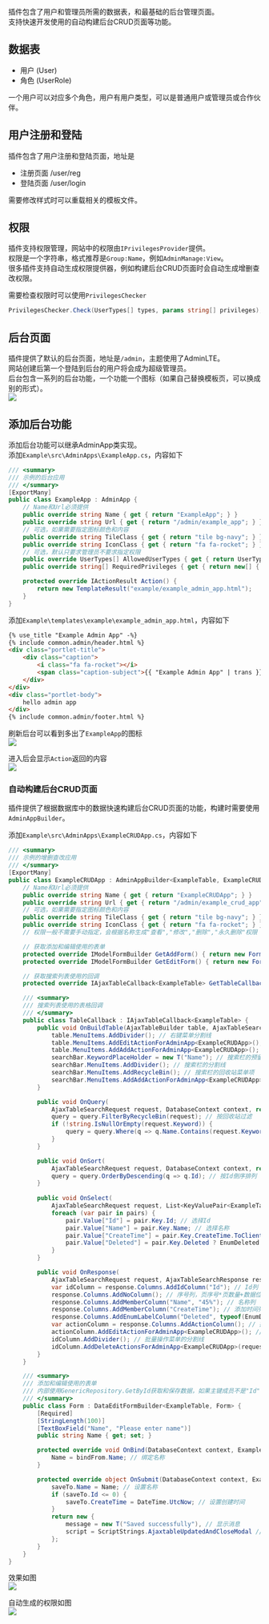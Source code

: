 插件包含了用户和管理员所需的数据表，和最基础的后台管理页面。<br/>
支持快速开发使用的自动构建后台CRUD页面等功能。<br/>

### <h2>数据表</h2>

- 用户 (User)
- 角色 (UserRole)

一个用户可以对应多个角色，用户有用户类型，可以是普通用户或管理员或合作伙伴。

### <h2>用户注册和登陆</h2>

插件包含了用户注册和登陆页面，地址是

- 注册页面 /user/reg
- 登陆页面 /user/login

需要修改样式时可以重载相关的模板文件。

### <h2>权限</h2>

插件支持权限管理，网站中的权限由`IPrivilegesProvider`提供。<br/>
权限是一个字符串，格式推荐是`Group:Name`，例如`AdminManage:View`。<br/>
很多插件支持自动生成权限提供器，例如构建后台CRUD页面时会自动生成增删查改权限。<br/>

需要检查权限时可以使用`PrivilegesChecker`
``` csharp
PrivilegesChecker.Check(UserTypes[] types, params string[] privileges);
```

### <h2>后台页面</h2>

插件提供了默认的后台页面，地址是`/admin`，主题使用了AdminLTE。<br/>
网站创建后第一个登陆到后台的用户将会成为超级管理员。<br/>
后台包含一系列的后台功能，一个功能一个图标（如果自己替换模板页，可以换成别的形式）。<br/>
![](../img/admin.jpg)

### <h2>添加后台功能</h2>

添加后台功能可以继承AdminApp类实现。<br/>
添加`Example\src\AdminApps\ExampleApp.cs`，内容如下
``` csharp
/// <summary>
/// 示例的后台应用
/// </summary>
[ExportMany]
public class ExampleApp : AdminApp {
	// Name和Url必须提供
	public override string Name { get { return "ExampleApp"; } }
	public override string Url { get { return "/admin/example_app"; } }
	// 可选，如果需要指定图标颜色和内容
	public override string TileClass { get { return "tile bg-navy"; } }
	public override string IconClass { get { return "fa fa-rocket"; } }
	// 可选，默认只要求管理员不要求指定权限
	public override UserTypes[] AllowedUserTypes { get { return UserTypesGroup.Admin; } }
	public override string[] RequiredPrivileges { get { return new[] { "ExampleApp:View" }; } }

	protected override IActionResult Action() {
		return new TemplateResult("example/example_admin_app.html");
	}
}
```

添加`Example\templates\example\example_admin_app.html`，内容如下
``` html
{% use_title "Example Admin App" -%}
{% include common.admin/header.html %}
<div class="portlet-title">
	<div class="caption">
		<i class="fa fa-rocket"></i>
		<span class="caption-subject">{{ "Example Admin App" | trans }}</span>
	</div>
</div>
<div class="portlet-body">
	hello admin app
</div>
{% include common.admin/footer.html %}
```

刷新后台可以看到多出了`ExampleApp`的图标<br/>
![](../img/example_admin_app.jpg)

进入后会显示`Action`返回的内容<br/>
![](../img/example_admin_app_page.jpg)

### 自动构建后台CRUD页面

插件提供了根据数据库中的数据快速构建后台CRUD页面的功能，构建时需要使用`AdminAppBuilder`。<br/>

添加`Example\src\AdminApps\ExampleCRUDApp.cs`，内容如下
``` csharp
/// <summary>
/// 示例的增删查改应用
/// </summary>
[ExportMany]
public class ExampleCRUDApp : AdminAppBuilder<ExampleTable, ExampleCRUDApp> {
	// Name和Url必须提供
	public override string Name { get { return "ExampleCRUDApp"; } }
	public override string Url { get { return "/admin/example_crud_app"; } }
	// 可选，如果需要指定图标颜色和内容
	public override string TileClass { get { return "tile bg-navy"; } }
	public override string IconClass { get { return "fa fa-rocket"; } }
	// 权限一般不需要手动指定，会根据名称生成"查看","修改","删除","永久删除"权限

	// 获取添加和编辑使用的表单
	protected override IModelFormBuilder GetAddForm() { return new Form(); }
	protected override IModelFormBuilder GetEditForm() { return new Form(); }

	// 获取搜索列表使用的回调
	protected override IAjaxTableCallback<ExampleTable> GetTableCallback() { return new TableCallback(); }

	/// <summary>
	/// 搜索列表使用的表格回调
	/// </summary>
	public class TableCallback : IAjaxTableCallback<ExampleTable> {
		public void OnBuildTable(AjaxTableBuilder table, AjaxTableSearchBarBuilder searchBar) {
			table.MenuItems.AddDivider(); // 右键菜单分割线
			table.MenuItems.AddEditActionForAdminApp<ExampleCRUDApp>(); // 右键编辑菜单项
			table.MenuItems.AddAddActionForAdminApp<ExampleCRUDApp>(); // 右键添加菜单项
			searchBar.KeywordPlaceHolder = new T("Name"); // 搜索栏的预留文本
			searchBar.MenuItems.AddDivider(); // 搜索栏的分割线
			searchBar.MenuItems.AddRecycleBin(); // 搜索栏的回收站菜单项
			searchBar.MenuItems.AddAddActionForAdminApp<ExampleCRUDApp>(); // 搜索栏的添加菜单项
		}

		public void OnQuery(
			AjaxTableSearchRequest request, DatabaseContext context, ref IQueryable<ExampleTable> query) {
			query = query.FilterByRecycleBin(request); // 按回收站过滤
			if (!string.IsNullOrEmpty(request.Keyword)) {
				query = query.Where(q => q.Name.Contains(request.Keyword)); // 按关键词过滤
			}
		}

		public void OnSort(
			AjaxTableSearchRequest request, DatabaseContext context, ref IQueryable<ExampleTable> query) {
			query = query.OrderByDescending(q => q.Id); // 按Id倒序排列
		}
		
		public void OnSelect(
			AjaxTableSearchRequest request, List<KeyValuePair<ExampleTable, Dictionary<string, object>>> pairs) {
			foreach (var pair in pairs) {
				pair.Value["Id"] = pair.Key.Id; // 选择Id
				pair.Value["Name"] = pair.Key.Name; // 选择名称
				pair.Value["CreateTime"] = pair.Key.CreateTime.ToClientTimeString(); // 选择创建时间
				pair.Value["Deleted"] = pair.Key.Deleted ? EnumDeleted.Deleted : EnumDeleted.None; // 选择删除状态
			}
		}

		public void OnResponse(
			AjaxTableSearchRequest request, AjaxTableSearchResponse response) {
			var idColumn = response.Columns.AddIdColumn("Id"); // Id列
			response.Columns.AddNoColumn(); // 序号列，页序号*页数量+数据位置(从1开始)
			response.Columns.AddMemberColumn("Name", "45%"); // 名称列
			response.Columns.AddMemberColumn("CreateTime"); // 添加时间列
			response.Columns.AddEnumLabelColumn("Deleted", typeof(EnumDeleted)); // 删除状态列
			var actionColumn = response.Columns.AddActionColumn(); // 操作列
			actionColumn.AddEditActionForAdminApp<ExampleCRUDApp>(); // 编辑按钮
			idColumn.AddDivider(); // 批量操作菜单的分割线
			idColumn.AddDeleteActionsForAdminApp<ExampleCRUDApp>(request); // 批量删除和恢复
		}
	}

	/// <summary>
	/// 添加和编辑使用的表单
	/// 内部使用GenericRepository.GetById获取和保存数据，如果主键成员不是"Id"请实现自定义的仓储类。
	/// </summary>
	public class Form : DataEditFormBuilder<ExampleTable, Form> {
		[Required]
		[StringLength(100)]
		[TextBoxField("Name", "Please enter name")]
		public string Name { get; set; }

		protected override void OnBind(DatabaseContext context, ExampleTable bindFrom) {
			Name = bindFrom.Name; // 绑定名称
		}

		protected override object OnSubmit(DatabaseContext context, ExampleTable saveTo) {
			saveTo.Name = Name; // 设置名称
			if (saveTo.Id <= 0) {
				saveTo.CreateTime = DateTime.UtcNow; // 设置创建时间
			}
			return new {
				message = new T("Saved successfully"), // 显示消息
				script = ScriptStrings.AjaxtableUpdatedAndCloseModal // 关闭模态框并刷新列表
			};
		}
	}
}
```

效果如图<br/>
![](../img/example_crud_app_list.jpg)

自动生成的权限如图<br/>
![](../img/example_crud_app_privileges.jpg)
